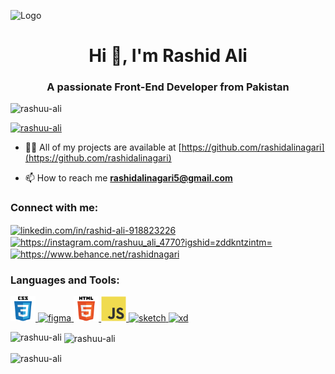 ![Logo](https://github.com/rashuu-ali/rashuu-ali/blob/main/new%20img.png)
<h1 align="center">Hi 👋, I'm Rashid Ali</h1>
<h3 align="center">A passionate Front-End Developer from Pakistan</h3>

<p align="left"> <img src="https://komarev.com/ghpvc/?username=rashuu-ali&label=Profile%20views&color=0e75b6&style=flat" alt="rashuu-ali" /> </p>

<p align="left"> <a href="https://github.com/ryo-ma/github-profile-trophy"><img src="https://github-profile-trophy.vercel.app/?username=rashuu-ali" alt="rashuu-ali" /></a> </p>

- 👨‍💻 All of my projects are available at [https://github.com/rashidalinagari](https://github.com/rashidalinagari)

- 📫 How to reach me **rashidalinagari5@gmail.com**

<h3 align="left">Connect with me:</h3>
<p align="left">
<a href="https://linkedin.com/in/linkedin.com/in/rashid-ali-918823226" target="blank"><img align="center" src="https://raw.githubusercontent.com/rahuldkjain/github-profile-readme-generator/master/src/images/icons/Social/linked-in-alt.svg" alt="linkedin.com/in/rashid-ali-918823226" height="30" width="40" /></a>
<a href="https://instagram.com/https://instagram.com/rashuu_ali_4770?igshid=zddkntzintm=" target="blank"><img align="center" src="https://raw.githubusercontent.com/rahuldkjain/github-profile-readme-generator/master/src/images/icons/Social/instagram.svg" alt="https://instagram.com/rashuu_ali_4770?igshid=zddkntzintm=" height="30" width="40" /></a>
<a href="https://www.behance.net/https://www.behance.net/rashidnagari" target="blank"><img align="center" src="https://raw.githubusercontent.com/rahuldkjain/github-profile-readme-generator/master/src/images/icons/Social/behance.svg" alt="https://www.behance.net/rashidnagari" height="30" width="40" /></a>
</p>

<h3 align="left">Languages and Tools:</h3>
<p align="left"> <a href="https://www.w3schools.com/css/" target="_blank" rel="noreferrer"> <img src="https://raw.githubusercontent.com/devicons/devicon/master/icons/css3/css3-original-wordmark.svg" alt="css3" width="40" height="40"/> </a> <a href="https://www.figma.com/" target="_blank" rel="noreferrer"> <img src="https://www.vectorlogo.zone/logos/figma/figma-icon.svg" alt="figma" width="40" height="40"/> </a> <a href="https://www.w3.org/html/" target="_blank" rel="noreferrer"> <img src="https://raw.githubusercontent.com/devicons/devicon/master/icons/html5/html5-original-wordmark.svg" alt="html5" width="40" height="40"/> </a> <a href="https://developer.mozilla.org/en-US/docs/Web/JavaScript" target="_blank" rel="noreferrer"> <img src="https://raw.githubusercontent.com/devicons/devicon/master/icons/javascript/javascript-original.svg" alt="javascript" width="40" height="40"/> </a> <a href="https://www.sketch.com/" target="_blank" rel="noreferrer"> <img src="https://www.vectorlogo.zone/logos/sketchapp/sketchapp-icon.svg" alt="sketch" width="40" height="40"/> </a> <a href="https://www.adobe.com/products/xd.html" target="_blank" rel="noreferrer"> <img src="https://cdn.worldvectorlogo.com/logos/adobe-xd.svg" alt="xd" width="40" height="40"/> </a> </p>

<p><img align="left" src="https://github-readme-stats.vercel.app/api/top-langs?username=rashuu-ali&show_icons=true&locale=en&layout=compact" alt="rashuu-ali" /></p>

<p>&nbsp;<img align="center" src="https://github-readme-stats.vercel.app/api?username=rashuu-ali&show_icons=true&locale=en" alt="rashuu-ali" /></p>

<p><img align="center" src="https://github-readme-streak-stats.herokuapp.com/?user=rashuu-ali&" alt="rashuu-ali" /></p>
